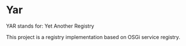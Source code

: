 Yar
===========

YAR stands for: Yet Another Registry

This project is a registry implementation based on OSGi service registry.

